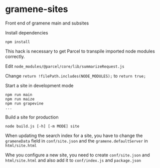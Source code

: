 # gramene-sites
Front end of gramene main and subsites

Install dependencies
```shell
npm install
```
This hack is necessary to get Parcel to transpile imported node modules correctly.

Edit <code>node_modules/@parcel/core/lib/summarizeRequest.js</code>

Change <code>return !filePath.includes(NODE_MODULES);</code>
to <code>return true;</code>


Start a site in development mode
```shell
npm run main
npm run maize
npm run grapevine
...
```

Build a site for production
```shell
node build.js [-h] [-m MODE] site
```

When updating the search index for a site, you have to change the ```grameneData``` field in ```conf/site.json``` and the ```gramene.defaultServer``` in ```html/site.html```

Whe you configure a new site, you need to create ```conf/site.json``` and ```html/site.html``` and also add it to ```conf/index.js``` and ```package.json```